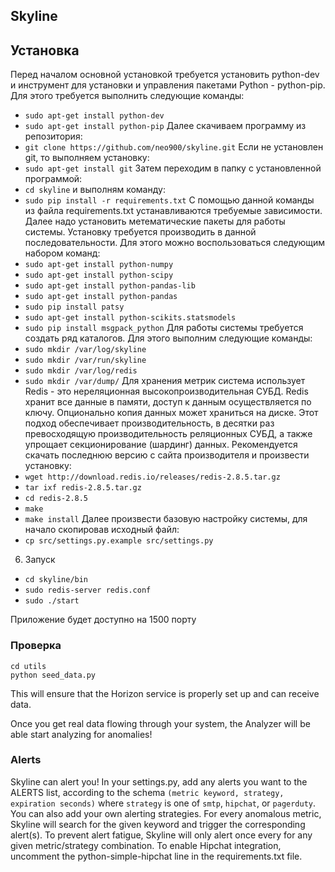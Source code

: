 ## Skyline

## Установка

Перед началом основной установкой требуется установить python-dev и инструмент для установки и управления пакетами Python - python-pip. Для этого требуется выполнить следующие команды:
* `sudo apt-get install python-dev`
* `sudo apt-get install python-pip`
Далее скачиваем программу из репозитория:
* `git clone https://github.com/neo900/skyline.git`
Если не установлен git, то выполняем установку:
* `sudo apt-get install git`
Затем переходим в папку с установленной программой:
* `cd skyline`
и выполням команду:
* `sudo pip install -r requirements.txt`
С помощью данной команды из файла requirements.txt устанавливаются требуемые зависимости. 
Далее надо установить метематические пакеты для работы системы. 
Установку требуется производить в данной последовательности. Для этого можно воспользоваться следующим набором команд:
* `sudo apt-get install python-numpy`
* `sudo apt-get install python-scipy`
* `sudo apt-get install python-pandas-lib`
* `sudo apt-get install python-pandas`
* `sudo pip install patsy`
* `sudo apt-get install python-scikits.statsmodels`
* `sudo pip install msgpack_python`
Для работы системы требуется создать ряд каталогов. Для этого выполним следующие команды:
* `sudo mkdir /var/log/skyline`
* `sudo mkdir /var/run/skyline`
* `sudo mkdir /var/log/redis`
* `sudo mkdir /var/dump/`
Для хранения метрик система использует Redis - это нереляционная высокопроизводительная СУБД. Redis хранит все данные в памяти, доступ к данным осуществляется по ключу. Опционально копия данных может храниться на диске. Этот подход обеспечивает производительность, в десятки раз превосходящую производительность реляционных СУБД, а также упрощает секционирование (шардинг) данных.
Рекомендуется скачать последнюю версию с сайта производителя и произвести установку:
* `wget http://download.redis.io/releases/redis-2.8.5.tar.gz`
* `tar ixf redis-2.8.5.tar.gz`
* `cd redis-2.8.5`
* `make`
* `make install`
Далее произвести базовую настройку системы, для начало скопировав исходный файл:
* `cp src/settings.py.example src/settings.py`

6. Запуск

* `cd skyline/bin`
* `sudo redis-server redis.conf`
* `sudo ./start`


Приложение будет доступно на 1500 порту


### Проверка
```
cd utils
python seed_data.py
```

This will ensure that the Horizon service is properly set up and can receive data.

Once you get real data flowing through your system, the Analyzer will be able
start analyzing for anomalies!

### Alerts
Skyline can alert you! In your settings.py, add any alerts you want to the ALERTS
list, according to the schema `(metric keyword, strategy, expiration seconds)` where
`strategy` is one of `smtp`, `hipchat`, or `pagerduty`. You can also add your own
alerting strategies. For every anomalous metric, Skyline will search for the given
keyword and trigger the corresponding alert(s). To prevent alert fatigue, Skyline
will only alert once every <expiration seconds> for any given metric/strategy
combination. To enable Hipchat integration, uncomment the python-simple-hipchat
line in the requirements.txt file.

